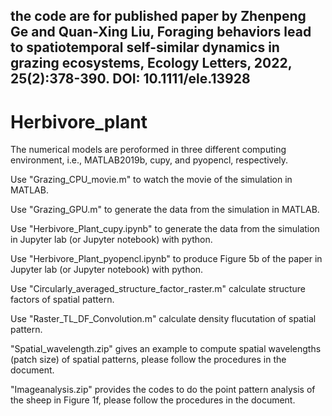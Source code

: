 ## the code are for published paper by Zhenpeng Ge and Quan-Xing Liu, Foraging behaviors lead to spatiotemporal self-similar dynamics in grazing ecosystems,  Ecology Letters, 2022, 25(2):378-390. DOI: 10.1111/ele.13928

# Herbivore_plant
The numerical models are peroformed in three different computing environment, i.e., MATLAB2019b, cupy, and pyopencl, respectively. 

Use "Grazing_CPU_movie.m" to watch the movie of the simulation in MATLAB.

Use "Grazing_GPU.m" to generate the data from the simulation in MATLAB.

Use "Herbivore_Plant_cupy.ipynb" to generate the data from the simulation in Jupyter lab (or Jupyter notebook) with python. 

Use "Herbivore_Plant_pyopencl.ipynb" to produce Figure 5b of the paper in Jupyter lab (or Jupyter notebook) with python.

Use "Circularly_averaged_structure_factor_raster.m" calculate structure factors of spatial pattern.

Use "Raster_TL_DF_Convolution.m" calculate density flucutation of spatial pattern.

"Spatial_wavelength.zip" gives an example to compute spatial wavelengths (patch size) of spatial patterns, please follow the procedures in the document.

"Imageanalysis.zip" provides the codes to do the point pattern analysis of the sheep in Figure 1f, please follow the procedures in the document.
